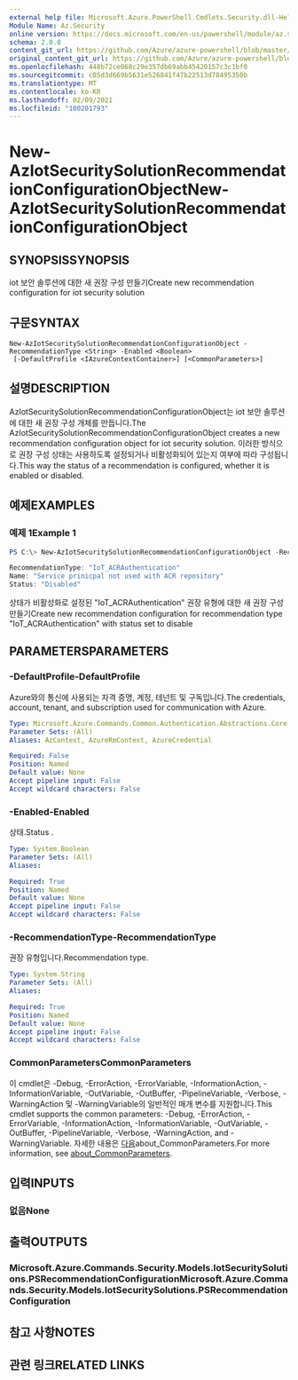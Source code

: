 ```yaml
---
external help file: Microsoft.Azure.PowerShell.Cmdlets.Security.dll-Help.xml
Module Name: Az.Security
online version: https://docs.microsoft.com/en-us/powershell/module/az.security/New-AzIotSecuritySolutionRecommendationConfigurationObject
schema: 2.0.0
content_git_url: https://github.com/Azure/azure-powershell/blob/master/src/Security/Security/help/New-AzIotSecuritySolutionRecommendationConfigurationObject.md
original_content_git_url: https://github.com/Azure/azure-powershell/blob/master/src/Security/Security/help/New-AzIotSecuritySolutionRecommendationConfigurationObject.md
ms.openlocfilehash: 448b72ce068c29e357db69abb45420157c3c1bf0
ms.sourcegitcommit: c05d3d669b5631e526841f47b22513d78495350b
ms.translationtype: MT
ms.contentlocale: ko-KR
ms.lasthandoff: 02/09/2021
ms.locfileid: "100201793"
---
```

# <span data-ttu-id="edfef-101">New-AzIotSecuritySolutionRecommendationConfigurationObject</span><span class="sxs-lookup"><span data-stu-id="edfef-101">New-AzIotSecuritySolutionRecommendationConfigurationObject</span></span>

## <span data-ttu-id="edfef-102">SYNOPSIS</span><span class="sxs-lookup"><span data-stu-id="edfef-102">SYNOPSIS</span></span>
<span data-ttu-id="edfef-103">iot 보안 솔루션에 대한 새 권장 구성 만들기</span><span class="sxs-lookup"><span data-stu-id="edfef-103">Create new recommendation configuration for iot security solution</span></span>

## <span data-ttu-id="edfef-104">구문</span><span class="sxs-lookup"><span data-stu-id="edfef-104">SYNTAX</span></span>

```
New-AzIotSecuritySolutionRecommendationConfigurationObject -RecommendationType <String> -Enabled <Boolean>
 [-DefaultProfile <IAzureContextContainer>] [<CommonParameters>]
```

## <span data-ttu-id="edfef-105">설명</span><span class="sxs-lookup"><span data-stu-id="edfef-105">DESCRIPTION</span></span>
<span data-ttu-id="edfef-106">AzIotSecuritySolutionRecommendationConfigurationObject는 iot 보안 솔루션에 대한 새 권장 구성 개체를 만듭니다.</span><span class="sxs-lookup"><span data-stu-id="edfef-106">The AzIotSecuritySolutionRecommendationConfigurationObject creates a new recommendation configuration object for iot security solution.</span></span>
<span data-ttu-id="edfef-107">이러한 방식으로 권장 구성 상태는 사용하도록 설정되거나 비활성화되어 있는지 여부에 따라 구성됩니다.</span><span class="sxs-lookup"><span data-stu-id="edfef-107">This way the status of a recommendation is configured, whether it is enabled or disabled.</span></span>

## <span data-ttu-id="edfef-108">예제</span><span class="sxs-lookup"><span data-stu-id="edfef-108">EXAMPLES</span></span>

### <span data-ttu-id="edfef-109">예제 1</span><span class="sxs-lookup"><span data-stu-id="edfef-109">Example 1</span></span>
```powershell
PS C:\> New-AzIotSecuritySolutionRecommendationConfigurationObject -RecommendationType "IoT_ACRAuthentication" -Enabled $false

RecommendationType: "IoT_ACRAuthentication"
Name: "Service prinicpal not used with ACR repository"
Status: "Disabled"
```

<span data-ttu-id="edfef-110">상태가 비활성화로 설정된 "IoT_ACRAuthentication" 권장 유형에 대한 새 권장 구성 만들기</span><span class="sxs-lookup"><span data-stu-id="edfef-110">Create new recommendation configuration for recommendation type "IoT_ACRAuthentication" with status set to disable</span></span>

## <span data-ttu-id="edfef-111">PARAMETERS</span><span class="sxs-lookup"><span data-stu-id="edfef-111">PARAMETERS</span></span>

### <span data-ttu-id="edfef-112">-DefaultProfile</span><span class="sxs-lookup"><span data-stu-id="edfef-112">-DefaultProfile</span></span>
<span data-ttu-id="edfef-113">Azure와의 통신에 사용되는 자격 증명, 계정, 테넌트 및 구독입니다.</span><span class="sxs-lookup"><span data-stu-id="edfef-113">The credentials, account, tenant, and subscription used for communication with Azure.</span></span>

```yaml
Type: Microsoft.Azure.Commands.Common.Authentication.Abstractions.Core.IAzureContextContainer
Parameter Sets: (All)
Aliases: AzContext, AzureRmContext, AzureCredential

Required: False
Position: Named
Default value: None
Accept pipeline input: False
Accept wildcard characters: False
```

### <span data-ttu-id="edfef-114">-Enabled</span><span class="sxs-lookup"><span data-stu-id="edfef-114">-Enabled</span></span>
<span data-ttu-id="edfef-115">상태.</span><span class="sxs-lookup"><span data-stu-id="edfef-115">Status .</span></span>

```yaml
Type: System.Boolean
Parameter Sets: (All)
Aliases:

Required: True
Position: Named
Default value: None
Accept pipeline input: False
Accept wildcard characters: False
```

### <span data-ttu-id="edfef-116">-RecommendationType</span><span class="sxs-lookup"><span data-stu-id="edfef-116">-RecommendationType</span></span>
<span data-ttu-id="edfef-117">권장 유형입니다.</span><span class="sxs-lookup"><span data-stu-id="edfef-117">Recommendation type.</span></span>

```yaml
Type: System.String
Parameter Sets: (All)
Aliases:

Required: True
Position: Named
Default value: None
Accept pipeline input: False
Accept wildcard characters: False
```

### <span data-ttu-id="edfef-118">CommonParameters</span><span class="sxs-lookup"><span data-stu-id="edfef-118">CommonParameters</span></span>
<span data-ttu-id="edfef-119">이 cmdlet은 -Debug, -ErrorAction, -ErrorVariable, -InformationAction, -InformationVariable, -OutVariable, -OutBuffer, -PipelineVariable, -Verbose, -WarningAction 및 -WarningVariable의 일반적인 매개 변수를 지원합니다.</span><span class="sxs-lookup"><span data-stu-id="edfef-119">This cmdlet supports the common parameters: -Debug, -ErrorAction, -ErrorVariable, -InformationAction, -InformationVariable, -OutVariable, -OutBuffer, -PipelineVariable, -Verbose, -WarningAction, and -WarningVariable.</span></span> <span data-ttu-id="edfef-120">자세한 내용은 [다음](http://go.microsoft.com/fwlink/?LinkID=113216)about_CommonParameters.</span><span class="sxs-lookup"><span data-stu-id="edfef-120">For more information, see [about_CommonParameters](http://go.microsoft.com/fwlink/?LinkID=113216).</span></span>

## <span data-ttu-id="edfef-121">입력</span><span class="sxs-lookup"><span data-stu-id="edfef-121">INPUTS</span></span>

### <span data-ttu-id="edfef-122">없음</span><span class="sxs-lookup"><span data-stu-id="edfef-122">None</span></span>

## <span data-ttu-id="edfef-123">출력</span><span class="sxs-lookup"><span data-stu-id="edfef-123">OUTPUTS</span></span>

### <span data-ttu-id="edfef-124">Microsoft.Azure.Commands.Security.Models.IotSecuritySolutions.PSRecommendationConfiguration</span><span class="sxs-lookup"><span data-stu-id="edfef-124">Microsoft.Azure.Commands.Security.Models.IotSecuritySolutions.PSRecommendationConfiguration</span></span>

## <span data-ttu-id="edfef-125">참고 사항</span><span class="sxs-lookup"><span data-stu-id="edfef-125">NOTES</span></span>

## <span data-ttu-id="edfef-126">관련 링크</span><span class="sxs-lookup"><span data-stu-id="edfef-126">RELATED LINKS</span></span>
